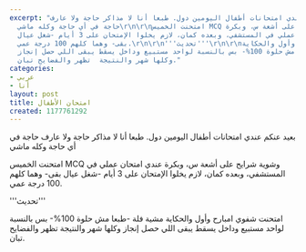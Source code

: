 ```yaml
---
excerpt: "بعيد عنكم عندي امتحانات أطفال اليومين دول. طبعا أنا لا مذاكر حاجة ولا عارف
  حاجة في أي حاجة وكله ماشي\r\n\r\nامتحنت الخميس MCQ وشوية شرايح على أشعة س، وبكرة
  عندي امتحان عملي في المستشفي، وبعده كمان، لازم يخلوا الإمتحان على 3 أيام -شغل عيال
  بقى- وهما كلهم 100 درجة عمي.\r\n\r\n'''تحديث'''\r\n\r\nامتحنت شفوي امبارح وأول والحكاية
  مشية فلة -طبعا مش حلوة 100%- بس بالنسبة لواحد مستبيع وداخل يسقط يبقى اللي حصل إنجاز
  وكلها شهر والنتيجة  تظهر والفضايح تبان."
categories:
- عربي
- أنا
layout: post
title: امتحان الأطفال
created: 1177761292
---
```

بعيد عنكم عندي امتحانات أطفال اليومين دول. طبعا أنا لا مذاكر حاجة ولا عارف حاجة في أي حاجة وكله ماشي

امتحنت الخميس MCQ وشوية شرايح على أشعة س، وبكرة عندي امتحان عملي في المستشفي، وبعده كمان، لازم يخلوا الإمتحان على 3 أيام -شغل عيال بقى- وهما كلهم 100 درجة عمي.

'''تحديث'''

امتحنت شفوي امبارح وأول والحكاية مشية فلة -طبعا مش حلوة 100%- بس بالنسبة لواحد مستبيع وداخل يسقط يبقى اللي حصل إنجاز وكلها شهر والنتيجة  تظهر والفضايح تبان.
